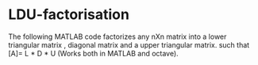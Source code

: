 # LDU-factorisation
The following MATLAB code factorizes any nXn matrix into a lower triangular matrix , diagonal matrix and a upper triangular matrix. such that [A]= L * D * U (Works both in MATLAB and octave).
